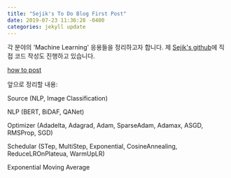 ```yaml
---
title: "Sejik's To Do Blog First Post"
date: 2019-07-23 11:36:28 -0400
categories: jekyll update
---
```

각 분야의 'Machine Learning' 응용들을 정리하고자 합니다.
제 [Sejik's github][sejik_github]에 직접 코드 작성도 진행하고 있습니다.

[how to post][how_to_post]

앞으로 정리할 내용:

Source (NLP, Image Classification)

NLP (BERT, BiDAF, QANet)

Optimizer (Adadelta, Adagrad, Adam, SparseAdam, Adamax, ASGD, RMSProp, SGD)

Schedular (STep, MultiStep, Exponential, CosineAnnealing, ReduceLROnPlateua, WarmUpLR)

Exponential Moving Average

[sejik_github]: [https://github.com/Sejik/]
[how_to_post]: [https://github.com/mmistakes/minimal-mistakes/tree/master/docs]
